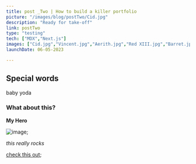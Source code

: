 ```yaml
---
title: post _Two | How to build a killer portfolio
picture: "/images/blog/postTwo/Cid.jpg"
description: "Ready for take-off"
link: postTwo
type: "testing"
tech: ["MDX","Next.js"]
images: ["Cid.jpg","Vincent.jpg","Aerith.jpg","Red XIII.jpg","Barret.jpg"]
launchDate: 06-05-2023

---
```

## Special words ##
baby yoda

### What about this? ### 

**My Hero**

![image](/images/blog/postTwo/Cid.jpg);

_this really rocks_

[check this out](https://arejasresume.surge.sh);

